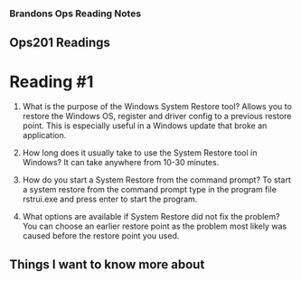 ### Brandons Ops Reading Notes
## Ops201 Readings
# Reading #1

1. What is the purpose of the Windows System Restore tool?
    Allows you to restore the Windows OS, register and driver config to a previous restore point. This is especially useful in a Windows update that broke an application. 

3. How long does it usually take to use the System Restore tool in Windows?
    It can take anywhere from 10-30 minutes.

5. How do you start a System Restore from the command prompt?
    To start a system restore from the command prompt type in the program file rstrui.exe and press enter to start the program.


7. What options are available if System Restore did not fix the problem?
    You can choose an earlier restore point as the problem most likely was caused before the restore point you used.


## Things I want to know more about
